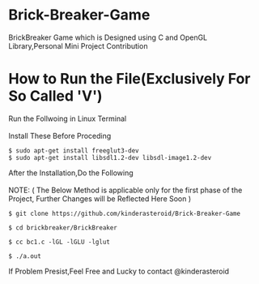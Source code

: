 # Brick-Breaker-Game
BrickBreaker Game which is Designed using C and OpenGL Library,Personal Mini Project Contribution
# How to Run the File(Exclusively For So Called 'V')
Run the Follwoing in Linux Terminal \
\
Install These Before Proceding
```
$ sudo apt-get install freeglut3-dev
$ sudo apt-get install libsdl1.2-dev libsdl-image1.2-dev
```

After the Installation,Do the Following\
\
NOTE: ( The Below Method is applicable only for the first phase of the Project, Further Changes will be Reflected Here Soon )
```
$ git clone https://github.com/kinderasteroid/Brick-Breaker-Game
```
```
$ cd brickbreaker/BrickBreaker
```

```
$ cc bc1.c -lGL -lGLU -lglut
```
```
$ ./a.out
```
If Problem Presist,Feel Free and Lucky to contact @kinderasteroid
